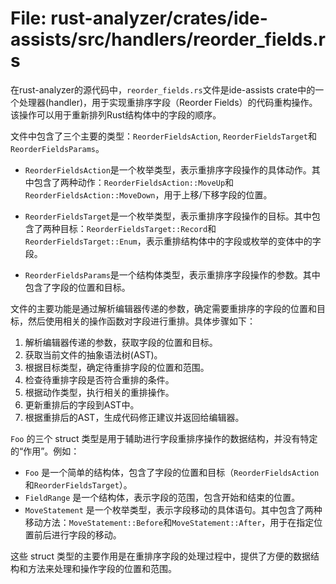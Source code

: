# File: rust-analyzer/crates/ide-assists/src/handlers/reorder_fields.rs

在rust-analyzer的源代码中，`reorder_fields.rs`文件是ide-assists crate中的一个处理器(handler)，用于实现重排序字段（Reorder Fields）的代码重构操作。该操作可以用于重新排列Rust结构体中的字段的顺序。

文件中包含了三个主要的类型：`ReorderFieldsAction`, `ReorderFieldsTarget`和`ReorderFieldsParams`。

- `ReorderFieldsAction`是一个枚举类型，表示重排序字段操作的具体动作。其中包含了两种动作：`ReorderFieldsAction::MoveUp`和`ReorderFieldsAction::MoveDown`，用于上移/下移字段的位置。

- `ReorderFieldsTarget`是一个枚举类型，表示重排序字段操作的目标。其中包含了两种目标：`ReorderFieldsTarget::Record`和`ReorderFieldsTarget::Enum`，表示重排结构体中的字段或枚举的变体中的字段。

- `ReorderFieldsParams`是一个结构体类型，表示重排序字段操作的参数。其中包含了字段的位置和目标。

文件的主要功能是通过解析编辑器传递的参数，确定需要重排序的字段的位置和目标，然后使用相关的操作函数对字段进行重排。具体步骤如下：

1. 解析编辑器传递的参数，获取字段的位置和目标。
2. 获取当前文件的抽象语法树(AST)。
3. 根据目标类型，确定待重排字段的位置和范围。
4. 检查待重排字段是否符合重排的条件。
5. 根据动作类型，执行相关的重排操作。
6. 更新重排后的字段到AST中。
7. 根据重排后的AST，生成代码修正建议并返回给编辑器。

`Foo` 的三个 struct 类型是用于辅助进行字段重排序操作的数据结构，并没有特定的“作用”。例如：

- `Foo` 是一个简单的结构体，包含了字段的位置和目标（`ReorderFieldsAction`和`ReorderFieldsTarget`）。
- `FieldRange` 是一个结构体，表示字段的范围，包含开始和结束的位置。
- `MoveStatement` 是一个枚举类型，表示字段移动的具体语句。其中包含了两种移动方法：`MoveStatement::Before`和`MoveStatement::After`，用于在指定位置前后进行字段的移动。

这些 struct 类型的主要作用是在重排序字段的处理过程中，提供了方便的数据结构和方法来处理和操作字段的位置和范围。

